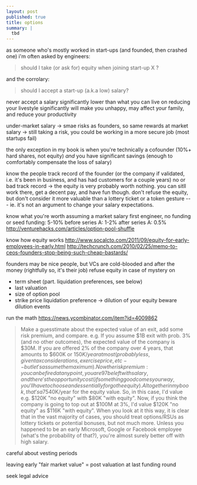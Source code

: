 ```yaml
---
layout: post
published: true
title: options
summary: |
  tbd
---
```


as someone who's mostly worked in start-ups (and founded, then crashed one)
i'm often asked by engineers:

> should I take (or ask for) equity when joining start-up X ?

and the corrolary:

> should I accept a start-up (a.k.a low) salary?

never accept a salary significantly lower than what you can live on
reducing your livestyle significantly will make you unhappy, may affect your
family, and reduce your productivity

under-market salary -> smae risks as founders, so same rewards
at market salary -> still taking a risk, you could be working in a more secure
job (most startups fail)

the only exception in my book is when you're technically a cofounder (10%+
hard shares, not equity) _and_ you have significant savings (enough to
comfortably compensate the loss of salary)

know the people
track record of the founder (or the company if validated, i.e. it's been in business, and has
had customers for a couple years)
no or bad track record -> the equity is very probably worth nothing.
you can sitll work there, get a decent pay, and have fun though.
don't refuse the equity, but don't consider it more valuable than a lottery
ticket or a token gesture --- ie. it's not an argument to change your salary
expectations.

know what you're worth
assuming a market salary
first engineer, no funding or seed funding: 5-10%
before series A: 1-2%
after series A: 0.5%
http://venturehacks.com/articles/option-pool-shuffle

know how equity works
http://www.socalcto.com/2011/09/equity-for-early-employees-in-early.html
http://techcrunch.com/2010/02/25/memo-to-ceos-founders-stop-being-such-cheap-bastards/

founders may be nice people,
but VCs are cold-blooded and after the money (rightfully so, it's their job)
refuse equity in case of mystery on
- term sheet (part. liquidation preferences, see below)
- last valuation
- size of option pool
- strike price
liquidation preference -> dilution of your equity
beware dilution events


run the math
https://news.ycombinator.com/item?id=4009862

> Make a guesstimate about the expected value of an exit, add some risk premium,
> and compare. e.g.
> If you assume $1B exit with prob. 3% (and no other outcomes), the expected value
> of the company is $30M. If you are offered 2% of the company over 4 years, that
> amounts to $600K or $150K/year at most (probably less, given tax considerations,
> exercise price, etc -- but let's assume the maximum).
> Now the risk premium: you can be fired at any point, you are 97% likely to only
> be left with salary, and there's the opportunity cost (if something good comes
> your way, you'll have to choose and essentially forgo the equity). Altogether in
> my book, that's a 75% risk premium. It's down to ~$40K/year for the equity
> value.
> So, in this case, I'd value e.g. $120K "no equity" with $80K "with equity".
> Now, if you think the company is going to top out at $100M at 3%, I'd value
> $120K "no equity" as $116K "with equity".
> When you look at it this way, it is clear that in the vast majority of cases,
> you should treat options/RSUs as lottery tickets or potential bonuses, but not
> much more.
> Unless you happened to be an early Microsoft, Google or Facebook employee
> (what's the probability of that?), you're almost surely better off with high
> salary.


careful about vesting periods

leaving early
"fair market value" = post valuation at last funding round

seek legal advice
